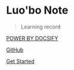 <!-- _coverpage.md --> 

# Luo'bo Note

> Learning record

 [POWER BY DOCSIFY](https://docsify.js.org/#/zh-cn/)

 [GitHub](https://github.com/ihzurgnauh/Luobo-note/) 

[Get Started](#docsify)

